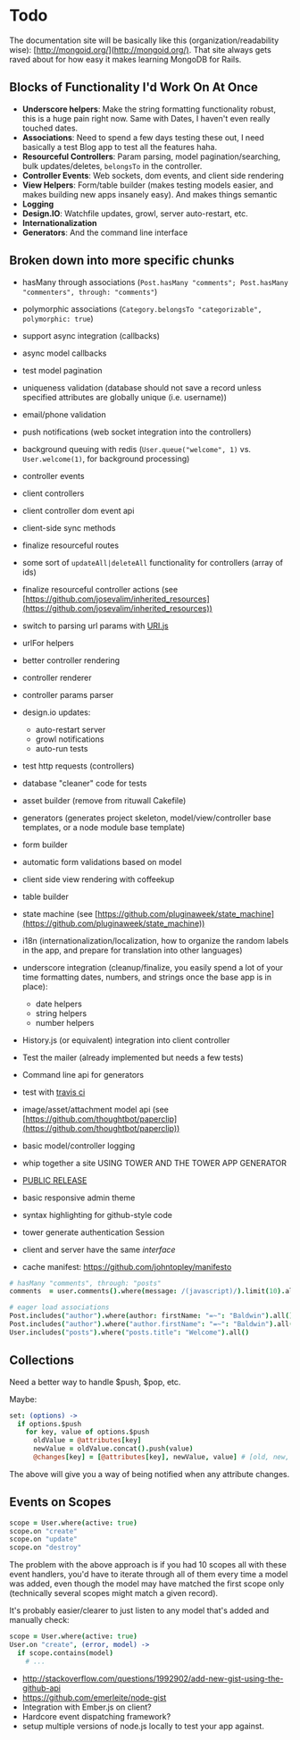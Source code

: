 # Todo

The documentation site will be basically like this (organization/readability wise): [http://mongoid.org/](http://mongoid.org/).  That site always gets raved about for how easy it makes learning MongoDB for Rails.

## Blocks of Functionality I'd Work On At Once

- **Underscore helpers**: Make the string formatting functionality robust, this is a huge pain right now.  Same with Dates, I haven't even really touched dates.
- **Associations**: Need to spend a few days testing these out, I need basically a test Blog app to test all the features haha.
- **Resourceful Controllers**: Param parsing, model pagination/searching, bulk updates/deletes, `belongsTo` in the controller.
- **Controller Events**: Web sockets, dom events, and client side rendering
- **View Helpers**: Form/table builder (makes testing models easier, and makes building new apps insanely easy).  And makes things semantic
- **Logging**
- **Design.IO**: Watchfile updates, growl, server auto-restart, etc.
- **Internationalization**
- **Generators**: And the command line interface

## Broken down into more specific chunks

- hasMany through associations (`Post.hasMany "comments"; Post.hasMany "commenters", through: "comments"`)
- polymorphic associations (`Category.belongsTo "categorizable", polymorphic: true`)
- support async integration (callbacks)
- async model callbacks
- test model pagination
- uniqueness validation (database should not save a record unless specified attributes are globally unique (i.e. username))
- email/phone validation
- push notifications (web socket integration into the controllers)
- background queuing with redis (`User.queue("welcome", 1)` vs. `User.welcome(1)`, for background processing)
- controller events
- client controllers
- client controller dom event api
- client-side sync methods
- finalize resourceful routes
- some sort of `updateAll|deleteAll` functionality for controllers (array of ids)
- finalize resourceful controller actions (see [https://github.com/josevalim/inherited_resources](https://github.com/josevalim/inherited_resources))
- switch to parsing url params with [URI.js](https://github.com/medialize/URI.js)
- urlFor helpers
- better controller rendering
- controller renderer
- controller params parser
- design.io updates:
  - auto-restart server
  - growl notifications
  - auto-run tests
- test http requests (controllers)
- database "cleaner" code for tests
- asset builder (remove from rituwall Cakefile)
- generators (generates project skeleton, model/view/controller base templates, or a node module base template)
- form builder
- automatic form validations based on model
- client side view rendering with coffeekup
- table builder
- state machine (see [https://github.com/pluginaweek/state_machine](https://github.com/pluginaweek/state_machine))
- i18n (internationalization/localization, how to organize the random labels in the app, and prepare for translation into other languages)
- underscore integration (cleanup/finalize, you easily spend a lot of your time formatting dates, numbers, and strings once the base app is in place):
  - date helpers
  - string helpers
  - number helpers
- History.js (or equivalent) integration into client controller
- Test the mailer (already implemented but needs a few tests)
- Command line api for generators
- test with [travis ci](http://about.travis-ci.org/)
- image/asset/attachment model api (see [https://github.com/thoughtbot/paperclip](https://github.com/thoughtbot/paperclip))
- basic model/controller logging
- whip together a site USING TOWER AND THE TOWER APP GENERATOR
- [PUBLIC RELEASE](http://towerjs.org)

- basic responsive admin theme
- syntax highlighting for github-style code
- tower generate authentication Session

- client and server have the same _interface_
- cache manifest: https://github.com/johntopley/manifesto

``` coffeescript
# hasMany "comments", through: "posts"
comments  = user.comments().where(message: /(javascript)/).limit(10).all()

# eager load associations
Post.includes("author").where(author: firstName: "=~": "Baldwin").all()
Post.includes("author").where("author.firstName": "=~": "Baldwin").all()
User.includes("posts").where("posts.title": "Welcome").all()
```

## Collections

Need a better way to handle $push, $pop, etc.

Maybe:

``` coffeescript
set: (options) ->
  if options.$push
    for key, value of options.$push
      oldValue = @attributes[key]
      newValue = oldValue.concat().push(value)
      @changes[key] = [@attributes[key], newValue, value] # [old, new, diff]
```

The above will give you a way of being notified when any attribute changes.

## Events on Scopes

``` coffeescript
scope = User.where(active: true)
scope.on "create"
scope.on "update"
scope.on "destroy"
```

The problem with the above approach is if you had 10 scopes all with these event handlers, you'd have to iterate through all of them every time a model was added, even though the model may have matched the first scope only (technically several scopes might match a given record).

It's probably easier/clearer to just listen to any model that's added and manually check:

``` coffeescript
scope = User.where(active: true)
User.on "create", (error, model) ->
  if scope.contains(model)
    # ...
```

- http://stackoverflow.com/questions/1992902/add-new-gist-using-the-github-api
- https://github.com/emerleite/node-gist
- Integration with Ember.js on client?
- Hardcore event dispatching framework?
- setup multiple versions of node.js locally to test your app against.